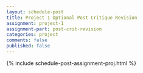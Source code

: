 ```yaml
---
layout: schedule-post
title: Project 1 Optional Post Critique Revision
assignment: project-1
assignment-part: post-crit-revision
categories: project
comments: false
published: false
---
```

{% include schedule-post-assignment-proj.html %}
